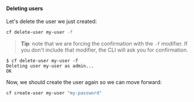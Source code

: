 #### Deleting users

Let's delete the user we just created:

```sh
cf delete-user my-user -f
```

> **Tip**: note that we are forcing the confirmation with the `-f` modifier. If you don't include that modifier, the CLI will ask you for confirmation.

```
$ cf delete-user my-user -f
Deleting user my-user as admin...
OK
```

Now, we should create the user again so we can move forward:

```sh
cf create-user my-user "my-password"
```
